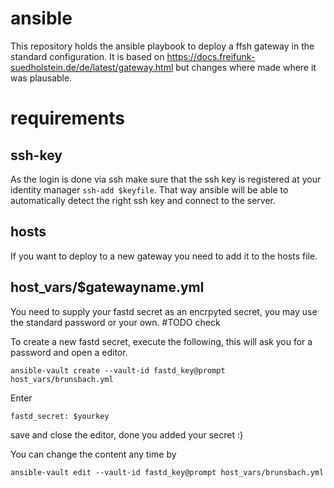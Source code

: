 # ansible
This repository holds the ansible playbook to deploy a ffsh gateway in the standard configuration.
It is based on https://docs.freifunk-suedholstein.de/de/latest/gateway.html but changes where made where it was plausable.

# requirements

## ssh-key
As the login is done via ssh make sure that the ssh key is registered at your identity manager `ssh-add $keyfile`.
That way ansible will be able to automatically detect the right ssh key and connect to the server.

## hosts
If you want to deploy to a new gateway you need to add it to the hosts file.

## host_vars/$gatewayname.yml
You need to supply your fastd secret as an encrpyted secret, you may use the standard password or your own. #TODO check

To create a new fastd secret, execute the following, this will ask you for a password and open a editor.
```
ansible-vault create --vault-id fastd_key@prompt host_vars/brunsbach.yml
```
Enter
```
fastd_secret: $yourkey
```
save and close the editor, done you added your secret :)

You can change the content any time by
```
ansible-vault edit --vault-id fastd_key@prompt host_vars/brunsbach.yml
```